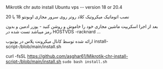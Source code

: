 Mikrotik chr auto install Ubuntu vps -- version 18 or 20.4

نصب اتوماتیک میکروتیک کلاد روتر روی سرور مجازی اوبونتو 18 یا 20
 
بعد از اجرا اسکریپت ماشین مجازی خود را خاموش و روشن کنید - یوزر ادمین و بدون رمز میباشد 
تست شده در
HOSTVDS -racknard  ... 

ارائه شده توسط کانال میکرونت پلاس در یوتیوب
install-script-/blob/main/install.sh

curl -fsSL https://github.com/asghar61/Mikrotik-chr-install-script-/blob/main/install.sh
```sudo bash install.sh```
